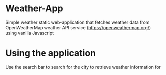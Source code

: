# Weather-App
Simple weather static web-application that fetches weather data from OpenWeatherMap weather API service (https://openweathermap.org/) using vanilla Javascript

# Using the application
Use the search bar to search for the city to retrieve weather information for 

